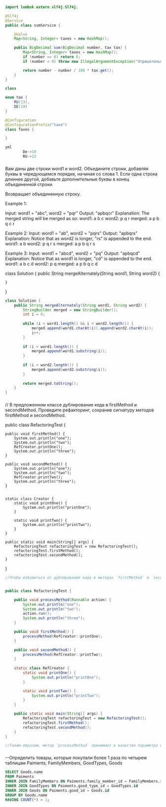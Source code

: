 ```java
import lombok.extern.slf4j.Slf4j;

@Slf4j
@Service
public class sumService {

    @Value
    Map<String, Integer> taxes = new HashMap();

    public BigDecimal sum(BigDecimal number, tax tax) {
        Map<String, Integer> taxes = new HashMap();
        if (number == 0) return 0;
        if (number < 0) throw new IllegalArgumentException("Отрицательная сумма");

        return number - number / 100 * tax.get();
    }
}

class

enum tax {
    RU(13),
    DE(19)
}

@Configuration
@ConfigurationPrefix("taxe")
class Taxes {

}

yml
        De->19
        RU->13
```
###
Вам даны две строки word1 и word2. Объедините строки, добавляя буквы в чередующемся порядке, начиная со слова 1.
Если одна строка длиннее другой, добавьте дополнительные буквы в конец объединенной строки.

Возвращает объединенную строку.

Example 1:

Input: word1 = "abc", word2 = "pqr"
Output: "apbqcr"
Explanation: The merged string will be merged as so:
word1:  a   b   c
word2:    p   q   r
merged: a p b q c r

Example 2:
Input: word1 = "ab", word2 = "pqrs"
Output: "apbqrs"
Explanation: Notice that as word2 is longer, "rs" is appended to the end.
word1:  a   b
word2:    p   q   r   s
merged: a p b q   r   s

Example 3:
Input: word1 = "abcd", word2 = "pq"
Output: "apbqcd"
Explanation: Notice that as word1 is longer, "cd" is appended to the end.
word1:  a   b   c   d
word2:    p   q
merged: a p b q c   d


class Solution {
public String mergeAlternately(String word1, String word2) {


	}
}



```java
class Solution {
    public String mergeAlternately(String word1, String word2) {
        StringBuilder merged = new StringBuilder();
        int i = 0;
        
        while (i < word1.length() && i < word2.length()) {
            merged.append(word1.charAt(i)).append(word2.charAt(i));
            i++;
        }
        
        if (i < word1.length()) {
            merged.append(word1.substring(i));
        }
        
        if (i < word2.length()) {
            merged.append(word2.substring(i));
        }
        
        return merged.toString();
    }
}

```



###
// В предложенном классе дублирование кода в firstMethod и secondMethod. Проведите рефакторинг, сохранив сигнатуру методов firstMethod и secondMethod.

public class RefactoringTest {

    public void firstMethod() {
        System.out.println("one");
        System.out.println("two");
        RefCreator.printOne();
        System.out.println("three");
    }

    public void secondMethod() {
        System.out.println("one");
        System.out.println("two");
        RefCreator.printTwo();
        System.out.println("three");
    }
    
  
    static class Creator {
        static void printOne() {
            System.out.println("printOne");
        }

        static void printTwo() {
            System.out.println("printTwo");
        }
    }

    public static void main(String[] args) {
        RefactoringTest refactoringTest = new RefactoringTest();
        refactoringTest.firstMethod();
        refactoringTest.secondMethod();
    }
}

```java
//Чтобы избавиться от дублирования кода в методах `firstMethod` и `secondMethod`, можно использовать лямбда-выражение для передачи метода `RefCreator.printOne` или `RefCreator.printTwo` в параметры методов. Вот как это можно сделать:


public class RefactoringTest {

    public void processMethod(Runnable action) {
        System.out.println("one");
        System.out.println("two");
        action.run();
        System.out.println("three");
    }

    public void firstMethod() {
        processMethod(RefCreator::printOne);
    }

    public void secondMethod() {
        processMethod(RefCreator::printTwo);
    }
  
    static class RefCreator {
        static void printOne() {
            System.out.println("printOne");
        }

        static void printTwo() {
            System.out.println("printTwo");
        }
    }

    public static void main(String[] args) {
        RefactoringTest refactoringTest = new RefactoringTest();
        refactoringTest.firstMethod();
        refactoringTest.secondMethod();
    }
}

//Таким образом, метод `processMethod` принимает в качестве параметра объект типа `Runnable`, который представляет собой действие, которое нужно выполнить. Вызовы `RefCreator::printOne` и `RefCreator::printTwo` преобразуются в лямбда-выражения, которые передаются в методы `firstMethod` и `secondMethod`. Это позволяет избежать дублирования кода в методах, сохраняя сигнатуры методов без изменений.
```


###
--Определить товары, которые покупали более 1 раза по четырем таблицам Paiments, FamilyMembers, GoodTypes, Goods

```sql
SELECT Goods.name
FROM Paiments
INNER JOIN FamilyMembers ON Paiments.family_member_id = FamilyMembers.id
INNER JOIN GoodTypes ON Paiments.good_type_id = GoodTypes.id
INNER JOIN Goods ON Paiments.good_id = Goods.id
GROUP BY Goods.name
HAVING COUNT(*) > 1;
```
